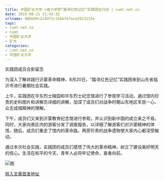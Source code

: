 ```yaml
---
title: 中国矿业大学->电力学院“踏寻红色记忆”实践团在行动 | cumt.net.cn
date: 2019-08-21 21:43:32
urlname: 80bb99c2c83f1c15bbfe7ace2913215e
tags: 
- cumt.net.cn
- cumt
- 中国矿业大学
- 矿大
categories:
- cumt.net.cn
- 中国矿业大学
---
```



实践团成员合影留念

为深入了解并践行沂蒙革命精神，8月20日，“踏寻红色记忆”实践团来到山东省临沂市进行暑期社会实践。

上午，实践团在华东烈士陵园和华东烈士纪念馆进行了参观学习活动，通过馆内珍贵的史料图片和讲解员详细的讲解，加深了成员们对战争时期山东地区军民一心、众志成城精神的理解。

下午，成员们又来到沂蒙教育纪念馆进行参观，并认识到新中国的成立来之不易。同时，大家向景区内的游客分发了调查报告，以详细了解游客们对沂蒙精神的体悟。随后，成员们重走了馆内的革命路，两旁珍贵的战争遗物使大家内心都深受触动。

通过本次社会实践，实践团的成员们感悟了伟大的革命精神，树立了建设美好明天的信心。生活在和平的今天，青年人必将牢记使命，奋勇向前。



![图](http://xwzx.cumt.edu.cn/_upload/article/images/09/71/bc23d1aa4eafa9f69dc8317b1b40/aa12347f-f5f0-45d5-a132-b4b4c39f179f.jpg)

[转入文章首发地址](http://xwzx.cumt.edu.cn/2f/a9/c523a536489/page.htm)